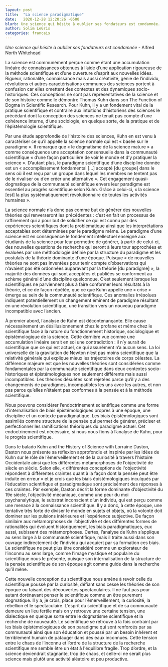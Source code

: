 ```yaml
---
layout: post
title:  "La science paradigmatique"
date:   2020-12-28 12:20:26 -0500
blurb: Une science qui hésite à oublier ses fondateurs est condamnée.
author: Solim LeGris
categories: francais
---
```


*Une science qui hésite à oublier ses fondateurs est condamnée* - Alfred North Whitehead

La science est communément perçue comme étant une accumulation linéaire de connaissances obtenues à l’aide d’une application rigoureuse de la méthode scientifique et d’une ouverture d’esprit aux nouvelles idées. Rigueur, rationalité, connaissance mais aussi créativité, génie de l’individu, révolutions et autres caractérisations communes des sciences portent à confusion car elles omettent des contextes et des dynamiques socio-historiques. Ces conceptions ne sont pas représentatives de la science et de son histoire comme le démontre Thomas Kuhn dans son The Function of Dogma in Scientific Research. Pour Kuhn, il y a un fondement vital de la pratique scientifique et contraire aux intuitions d’historiens des sciences le précédant dont la conception des sciences ne tenait pas compte d’une cohérence interne, d’une sociologie, en quelque sorte, de la pratique et de l’épistémologie scientifique.

Par une étude approfondie de l’histoire des sciences, Kuhn en est venu à caractériser ce qu’il appelle la science normale qui est « basée sur le paradigme ». Il remarque que « le dogmatisme de la science mature » a comme conséquence une acceptation consensuelle dans la communauté scientifique « d’une façon particulière de voir le monde et d’y pratiquer la science ». D’autant plus, le paradigme scientifique d’une discipline donnée est un « accomplissement fondamental […] accepté [du groupe] dans le sens où il est reçu par un groupe dans lequel les membres ne tentent pas de le rivaliser ou d’en créer une alternative ». Cet engagement quasi-dogmatique de la communauté scientifique envers leur paradigme est essentiel au progrès scientifique selon Kuhn. Grâce à celui-ci, « la science [est] la plus systématiquement révolutionnaire de toutes les activités humaines ».

La science normale n’a donc pas comme but de générer des nouvelles théories qui renverseront les précédentes : c’est en fait un processus de raffinement qui a pour but de solidifier ce qui est connu par des expériences scientifiques dont la problématique ainsi que les interprétations acceptables sont déterminées par le paradigme même. Le paradigme d’une science est en conséquence le fondement intellectuel enseigné aux étudiants de la science pour leur permettre de générer, à partir de celui-ci, des nouvelles questions de recherche qui seront à leurs tour approchées et évaluées par une méthodologie définie par la structure du paradigme et les postulats de la théorie dominante d’une époque. Puisque « de nouvelles théories ne sont pas inventées pour tenir compte d’observations qui n’avaient pas été ordonnées auparavant par la théorie [du paradigme] », la majorité des données qui sont acceptées et publiées se conforment au schème général d’une discipline quelconque. C’est seulement lorsque les scientifiques ne parviennent plus à faire conformer leurs résultats à la théorie, et ce de façon répétée, que ce que Kuhn appelle une « crise » émerge au sein de la communauté scientifique. Ces anomalies irrésolues indiquent potentiellement un changement éminent de paradigme résultant en une révolution scientifique, une transition vers un nouveau paradigme incompatible avec l’ancien.

À premier abord, l’analyse de Kuhn est décontenançante. Elle cause nécessairement un désillusionnement chez le profane et même chez le scientifique face à la nature du fonctionnement historique, sociologique et épistémologique de la science. Cette dernière vue comme une accumulation linéaire serait en soi une contradiction : il n’y aurait de scientifique que ce qui est actuel, ce qui assurément n’a aucun sens. La loi universelle de la gravitation de Newton n’est pas moins scientifique que la relativité générale qui explique mieux les trajectoires de corps célestes. La différence majeure est que les nouvelles théories sont considérées comme fondamentales par la communauté scientifique dans deux contextes socio-historiques et épistémologiques non seulement différents mais aussi incompatibles. Les théories désuètes sont rejetées parce qu’il y a des changements de paradigmes, incompatibles les uns avec les autres, et non pas parce qu’elles n’étaient pas conformes à la pensée et à la méthode scientifique.


Nous pouvons considérer l’endoctrinement scientifique comme une forme d’internalisation de biais épistémologiques propres à une époque, une discipline et un contexte paradigmatique. Les biais épistémologiques sont assimilés comme structure de la pensée qui permet de générer, préciser et perfectionner les ramifications théoriques du paradigme actuel. Cet endoctrinement est nécéssaire, si nous nous fions à l’analyse de Kuhn, pour le progrès scientifique.

Dans le balado Kuhn and the History of Science with Lorraine Daston, Daston nous présente sa réflexion approfondie et inspirée par les idées de Kuhn sur le rôle de l’émerveillement et de la curiosité à travers l’histoire Occidentale ainsi que les différentes métamorphoses de l’objectivité de siècle en siècle. Selon elle, « différentes conceptions de l'objectivité répondent à différentes craintes quant à la façon dont la pensée peut être induite en erreur » et je crois que les biais épistémologiques inculqués par l’éducation scientifique et paradigmatique sont précisément des réponses à ces craintes. Par exemple, Daston décrit la forme dominante d’objectivité du 19e siècle, l’objectivité mécanique, comme une peur du moi psychanalytique, le substrat inconscient d’un individu, qui est perçu comme une menace à la connaissance scientifique. Il y a donc, à cette époque, une tentative très forte de diviser le monde en sujets et objets, où la volonté doit dominer sur les pulsions intérieures et l’expérience subjective. De façon similaire aux métamorphoses de l’objectivité et des différentes formes de rationalités qui évoluent historiquement, les biais paradigmatiques, eux aussi, subissent des métamorphoses. Certes, l’analyse de Kuhn s’applique au sens large à la communauté scientifique, mais il traite aussi dans son ouvrage indirectement de l’individu qui acquiert par sa formation ces biais. Le scientifique ne peut plus être considéré comme un explorateur de l’inconnu au sens large, comme l’image mystique et populaire du scientifique nous le présente, puisque son internalisation de la structure de la pensée scientifique de son époque agit comme guide dans la recherche qu’il mène.

Cette nouvelle conception du scientifique nous amène à revoir celle du scientifique poussé par la curiosité, défiant sans cesse les théories de son époque ou faisant des découvertes spectaculaires. Il ne faut pas pour autant dorénavant penser le scientifique comme un être purement dogmatique. Il y a, je crois, place pour l’émerveillement, la curiosité, la rebellion et le spectaculaire. L’esprit du scientifique et de sa communauté demeure un lieu fertile mais on y retrouve une certaine tension, une dialectique en quelque sorte entre le dogmatisme scientifique et la recherche de nouveauté. Le scientifique se retrouve à la fois contraint par les biais épistémologiques de son paradigme qui sont renforcés par sa communauté ainsi que son éducation et poussé par un besoin inhérent et terriblement humain de patauger dans des eaux inconnues. Cette tension entre le chaos de l’inconnu et l’ordre de la structure de la recherche scientifique me semble être un état à l'équilibre fragile. Trop d’ordre, et la science deviendrait stagnante, trop de chaos, et celle-ci ne serait plus science mais plutôt une activité aléatoire et peu productive.
